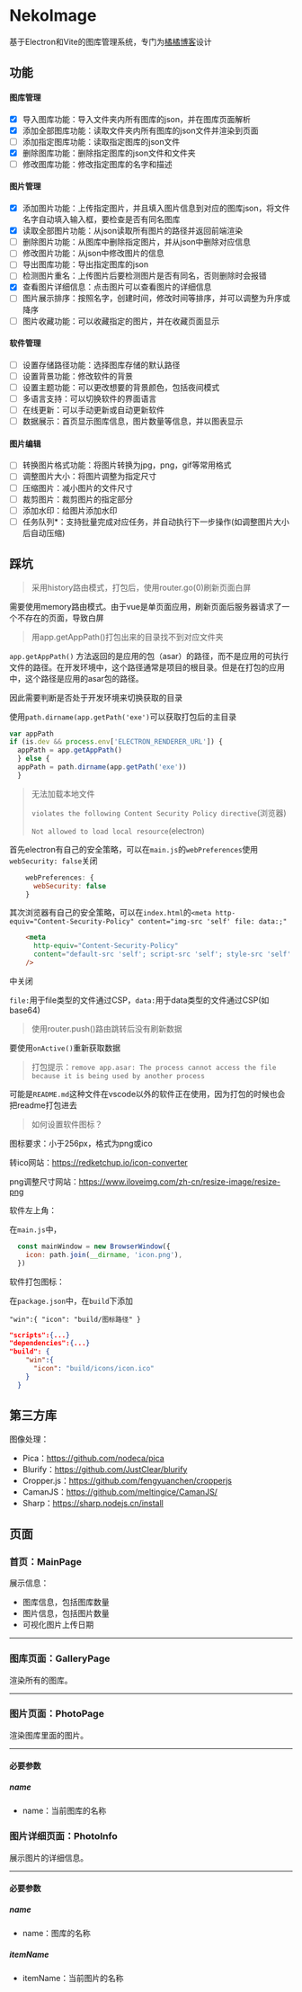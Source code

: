 # NekoImage

基于Electron和Vite的图库管理系统，专门为[橘橘博客](https://blog.nekoorange.cn)设计

## 功能

#### 图库管理

- [x] 导入图库功能：导入文件夹内所有图库的json，并在图库页面解析
- [x] 添加全部图库功能：读取文件夹内所有图库的json文件并渲染到页面
- [ ] 添加指定图库功能：读取指定图库的json文件
- [x] 删除图库功能：删除指定图库的json文件和文件夹
- [ ] 修改图库功能：修改指定图库的名字和描述

#### 图片管理

- [x] 添加图片功能：上传指定图片，并且填入图片信息到对应的图库json，将文件名字自动填入输入框，要检查是否有同名图库
- [x] 读取全部图片功能：从json读取所有图片的路径并返回前端渲染
- [ ] 删除图片功能：从图库中删除指定图片，并从json中删除对应信息
- [ ] 修改图片功能：从json中修改图片的信息
- [ ] 导出图库功能：导出指定图库的json
- [ ] 检测图片重名：上传图片后要检测图片是否有同名，否则删除时会报错
- [x] 查看图片详细信息：点击图片可以查看图片的详细信息
- [ ] 图片展示排序：按照名字，创建时间，修改时间等排序，并可以调整为升序或降序
- [ ] 图片收藏功能：可以收藏指定的图片，并在收藏页面显示

#### 软件管理

- [ ] 设置存储路径功能：选择图库存储的默认路径
- [ ] 设置背景功能：修改软件的背景
- [ ] 设置主题功能：可以更改想要的背景颜色，包括夜间模式
- [ ] 多语言支持：可以切换软件的界面语言
- [ ] 在线更新：可以手动更新或自动更新软件
- [ ] 数据展示：首页显示图库信息，图片数量等信息，并以图表显示

#### 图片编辑

- [ ] 转换图片格式功能：将图片转换为jpg，png，gif等常用格式
- [ ] 调整图片大小：将图片调整为指定尺寸
- [ ] 压缩图片：减小图片的文件尺寸
- [ ] 裁剪图片：裁剪图片的指定部分
- [ ] 添加水印：给图片添加水印
- [ ] 任务队列*：支持批量完成对应任务，并自动执行下一步操作(如调整图片大小后自动压缩)

## 踩坑

> 采用history路由模式，打包后，使用router.go(0)刷新页面白屏

需要使用memory路由模式。由于vue是单页面应用，刷新页面后服务器请求了一个不存在的页面，导致白屏

> 用app.getAppPath()打包出来的目录找不到对应文件夹

`app.getAppPath()` 方法返回的是应用的包（asar）的路径，而不是应用的可执行文件的路径。在开发环境中，这个路径通常是项目的根目录。但是在打包的应用中，这个路径是应用的asar包的路径。

因此需要判断是否处于开发环境来切换获取的目录

使用`path.dirname(app.getPath('exe')`可以获取打包后的主目录

```js
var appPath
if (is.dev && process.env['ELECTRON_RENDERER_URL']) {
  appPath = app.getAppPath()
  } else {
  appPath = path.dirname(app.getPath('exe'))
  }
```

> 无法加载本地文件
>
> `violates the following Content Security Policy directive`(浏览器)
>
> `Not allowed to load local resource`(electron)



首先electron有自己的安全策略，可以在`main.js`的`webPreferences`使用`webSecurity: false`关闭

```js
    webPreferences: {
      webSecurity: false
    }
```

其次浏览器有自己的安全策略，可以在`index.html`的`<meta http-equiv="Content-Security-Policy" content="img-src 'self' file: data:;"`

```html
    <meta
      http-equiv="Content-Security-Policy"
      content="default-src 'self'; script-src 'self'; style-src 'self' 'unsafe-inline'; img-src 'self' file: data:;"
    />
```

中关闭

`file:`用于file类型的文件通过CSP，`data:`用于data类型的文件通过CSP(如base64)

> 使用router.push()路由跳转后没有刷新数据

要使用`onActive()`重新获取数据

> 打包提示：`remove app.asar: The process cannot access the file because it is being used by another process`

可能是`README.md`这种文件在vscode以外的软件正在使用，因为打包的时候也会把readme打包进去

> 如何设置软件图标？

图标要求：小于256px，格式为png或ico

转ico网站：https://redketchup.io/icon-converter

png调整尺寸网站：https://www.iloveimg.com/zh-cn/resize-image/resize-png



软件左上角：

在`main.js`中，

```js
  const mainWindow = new BrowserWindow({
    icon: path.join(__dirname, 'icon.png'),
  })
```

软件打包图标：

在`package.json`中，在`build`下添加

`"win":{
      "icon": "build/图标路径"
    }`

```json
"scripts":{...}
"dependencies":{...}
"build": {
    "win":{
      "icon": "build/icons/icon.ico"
    }
  }
```

## 第三方库

图像处理：

- Pica：https://github.com/nodeca/pica
- Blurify：https://github.com/JustClear/blurify
- Cropper.js：https://github.com/fengyuanchen/cropperjs
- CamanJS：https://github.com/meltingice/CamanJS/
- Sharp：https://sharp.nodejs.cn/install

## 页面

### 首页：MainPage

展示信息：

- 图库信息，包括图库数量
- 图片信息，包括图片数量
- 可视化图片上传日期

------



### 图库页面：GalleryPage

渲染所有的图库。

------



### 图片页面：PhotoPage

渲染图库里面的图片。



------

#### 必要参数

##### name

- name：当前图库的名称



### 图片详细页面：PhotoInfo

展示图片的详细信息。



------

#### 必要参数

##### name

- name：图库的名称

##### itemName

- itemName：当前图片的名称
